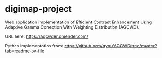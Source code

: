 # digimap-project
Web application implementation of Efficient Contrast Enhancement Using Adaptive Gamma Correction With Weighting Distribution (AGCWD).

URL here: https://agcwder.onrender.com/

Python implementation from: https://github.com/qyou/AGCWD/tree/master?tab=readme-ov-file
